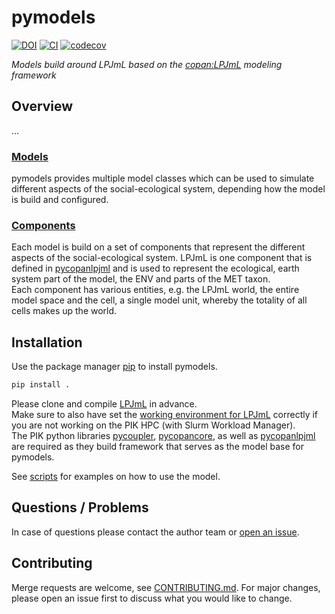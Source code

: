 # pymodels

[![DOI](https://zenodo.org/badge/DOI/10.5281/zenodo.14265856.svg)](https://doi.org/10.5281/zenodo.14265856) [![CI](https://github.com/pik-copan/inseeds/actions/workflows/check.yml/badge.svg)](https://github.com/pik-copan/inseeds/actions) [![codecov](https://codecov.io/gh/pik-copan/inseeds/graph/badge.svg?token=JU73NURPI0)](https://codecov.io/gh/pik-copan/inseeds)


*Models build around LPJmL based on the [copan:LPJmL](https://github.com/pik-copan/pycopanlpjml) modeling framework*

## Overview

...

### [Models](./inseeds/models)

pymodels provides multiple model classes which can be used to simulate different
aspects of the social-ecological system, depending how the model is build and
configured.  


### [Components](./inseeds/components)

Each model is build on a set of components that represent the different
aspects of the social-ecological system. LPJmL is one component that is
defined in [pycopanlpjml](https://github.com/pik-copan/pycopanlpjml) and is used
to represent the ecological, earth system part of the model, the ENV and parts
of the MET taxon.  
Each component has various entities, e.g. the LPJmL world, the entire model
space and the cell, a single model unit, whereby the totality of all cells makes
up the world.  


## Installation

Use the package manager [pip](https://pip.pypa.io/en/stable/) to install pymodels.

```bash
pip install .
```

Please clone and compile [LPJmL](https://github.com/pik/LPJmL) in advance.  
Make sure to also have set the [working environment for LPJmL](https://github.com/PIK-LPJmL/LPJmL/blob/master/INSTALL) correctly if you are not working
on the PIK HPC (with Slurm Workload Manager).  
The PIK python libraries [pycoupler](https://github.com/PIK-LPJmL/pycoupler),
[pycopancore](https://github.com/pik-copan/pycopancore),
as well as [pycopanlpjml](https://github.com/pik-copan/pycopanlpjml)
are required as they build framework that serves as the model base for pymodels.

See [scripts](./scripts/) for examples on how to use the model.

## Questions / Problems

In case of questions please contact the author team or [open an issue](https://github.com/pik-copan/pymodels/issues/new).

## Contributing
Merge requests are welcome, see [CONTRIBUTING.md](CONTRIBUTING.md). For major changes, please open an issue first to discuss what you would like to change.
